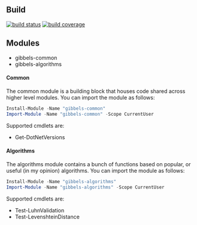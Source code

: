 ## Build
[![build status](https://gitlab.com/taylorgibb/powershell-modules/badges/master/build.svg)](https://gitlab.com/taylorgibb/powershell-modules/commits/master)
[![build coverage](https://gitlab.com/taylorgibb/powershell-modules/badges/master/coverage.svg)](https://gitlab.com/taylorgibb/powershell-modules/commits/master)

## Modules
* gibbels-common
* gibbels-algorithms

#### Common
The common module is a building block that houses code shared across higher level modules. You can import the module as follows:

```PowerShell
Install-Module -Name "gibbels-common"
Import-Module -Name "gibbels-common" -Scope CurrentUser
```

Supported cmdlets are:
* Get-DotNetVersions

#### Algorithms
The algorithms module contains a bunch of functions based on popular, or useful (in my opinion) algorithms. You can import the module as follows:

```PowerShell
Install-Module -Name "gibbels-algorithms"
Import-Module -Name "gibbels-algorithms" -Scope CurrentUser
```

Supported cmdlets are:
* Test-LuhnValidation
* Test-LevenshteinDistance